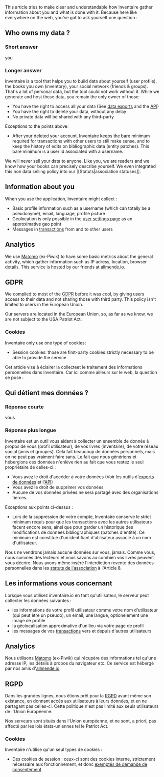 <!-- LANG:EN, title="Privacy"-->

This article tries to make clear and understandable how Inventaire gather information about you and what is done with it. Because here like everywhere on the web, you've got to ask yourself one question : 

## Who owns my data ?

### Short answer
you

### Longer answer
Inventaire is a tool that helps you to build data about yourself (user profile), the books you own (inventory), your social network (friends & groups). That's a lot of personal data, but the tool could not work without it. While we generate and host those data, you remain the only owner of those: 
* You have the right to access all your data (See [data exports](https://inventaire.io/settings/data) and the [API](https://api.inventaire.io))
* You have the right to delete your data, without any delay
* No private data will be shared with any third-party

Exceptions to the points above:
* After your deleted your account, Inventaire keeps the bare minimum required for transactions with other users to still make sense, and to keep the history of edits on bibliographic data (entity patches). This bare minimum is a user id associated with a username.

We will never sell your data to anyone. Like you, we are readers and we know how your books can precisely describe yourself. We even integrated this non data selling policy into our [[Statuts|association statuses]].

## Information about you
When you use the application, Inventaire might collect :

- Basic profile information such as a username (which can totally be a pseudonyme), email, language, profile picture
- Geolocation is only possible in the [user settings page](https://inventaire.io/settings/profile) as an approximative geo point
- Messages in [transactions](https://inventaire.io/transactions) from and to other users

## Analytics
We use [Matomo](https://matomo.org) (ex-Piwik) to have some basic metrics about the general activity, which gather information such as IP adress, location, browser details. This service is hosted by our friends at [allmende.io](https://allmende.io).

## GDPR
We complied to most of the [GDPR](https://en.wikipedia.org/wiki/General_Data_Protection_Regulation) before it was cool, by giving users access to their data and not sharing those with third party. This policy isn't limited to users in the European Union.

Our servers are located in the European Union, so, as far as we know, we are not subject to the USA Patriot Act.

### Cookies
Inventaire only use one type of cookies:
* Session cookies: those are first-party cookies strictly necessary to be able to provide the service

<!-- LANG:FR, title="Vie privée"-->

Cet article vise à éclairer la collecteet le traitement des informations personnelles dans Inventaire. Car ici comme ailleurs sur le web, la question se pose :

## Qui détient mes données ?
### Réponse courte
vous

### Réponse plus longue

Inventaire est un outil vous aidant à collecter un ensemble de donnée à propos de vous (profil utilisateur), de vos livres (inventaire), de votre réseau social (amis et groupes). Cela fait beaucoup de données personnels, mais on ne peut pas vraiment faire sans. Le fait que nous générions et hébergions ces données n'enlève rien au fait que vous restez le seul propriétaire de celles-ci :
* Vous avez le droit d'accéder à votre données (Voir les outils d'[exports de données](https://inventaire.io/settings/data) et l'[API](https://api.inventaire.io))
* Vous avez le droit de supprimer vos données
* Aucune de vos données privées ne sera partagé avec des organisations tierces.

Exceptions aux points ci-dessus :
* Lors de la suppression de votre compte, Inventaire conserve le strict minimum requis pour que les transactions avec les autres utilisateurs facent encore sens, ainsi que pour garder un historique des modifications de données bibliographiques (patches d'entité). Ce minimum est constitué d'un identifiant d'utilisateur associé à un nom d'utilisateur.

Nous ne vendrons jamais aucune données sur vous, jamais. Comme vous, nous sommes des lecteurs et nous savons au combien vos livres peuvent vous décrire. Nous avons même inséré l'interdiction revente des données personnelles dans les [statuts de l'association](Association) à l'Article 8.

## Les informations vous concernant
Lorsque vous utilisez inventaire.io en tant qu'utilisateur, le serveur peut collecter les données suivantes :

- les informations de votre profil utilisateur comme votre nom d'utilisateur (qui peut être un pseudo), un email, une langue, optionelement une image de profile
- la géolocalisation approximative d'un lieu via votre page de profil
- les messages de vos [transactions](https://inventaire.io/transactions) vers et depuis d'autres utilisateurs

## Analytics
Nous utilisons [Matomo](https://matomo.org) (ex-Piwik) qui récupère des informations tel qu'une adresse IP, les détails à propos du navigateur etc. Ce service est hébergé par nos amis d'[allmende.io](https://allmende.io).

## RGPD
Dans les grandes lignes, nous étions prêt pour la [RGPD](https://fr.wikipedia.org/wiki/R%C3%A8glement_g%C3%A9n%C3%A9ral_sur_la_protection_des_donn%C3%A9es) avant même son existance, en donnant accès aux utilisateurs à leurs données, et en ne partagant pas celles-ci. Cette politique n'est pas limité aux seuls utilisateurs de l'Union Européenne.

Nos serveurs sont situés dans l'Union européenne, et ne sont, a priori, pas affecté par les lois états-uniennes tel le Patriot Act.

### Cookies
Inventaire n'utilise qu'un seul types de cookies :
* Des cookies de session : ceux-ci sont des cookies interne, strictement nécessaire aux fonctionnement, et donc [exemptés de demande de consentement](https://www.cnil.fr/fr/cookies-comment-mettre-mon-site-web-en-conformite)